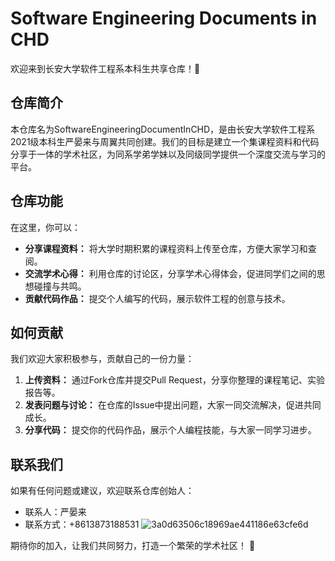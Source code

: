 # Software Engineering Documents in CHD

欢迎来到长安大学软件工程系本科生共享仓库！🚀

## 仓库简介

本仓库名为SoftwareEngineeringDocumentInCHD，是由长安大学软件工程系2021级本科生严晏来与周翼共同创建。我们的目标是建立一个集课程资料和代码分享于一体的学术社区，为同系学弟学妹以及同级同学提供一个深度交流与学习的平台。

## 仓库功能

在这里，你可以：

- **分享课程资料：** 将大学时期积累的课程资料上传至仓库，方便大家学习和查阅。
- **交流学术心得：** 利用仓库的讨论区，分享学术心得体会，促进同学们之间的思想碰撞与共鸣。
- **贡献代码作品：** 提交个人编写的代码，展示软件工程的创意与技术。

## 如何贡献

我们欢迎大家积极参与，贡献自己的一份力量：

1. **上传资料：** 通过Fork仓库并提交Pull Request，分享你整理的课程笔记、实验报告等。
2. **发表问题与讨论：** 在仓库的Issue中提出问题，大家一同交流解决，促进共同成长。
3. **分享代码：** 提交你的代码作品，展示个人编程技能，与大家一同学习进步。

## 联系我们

如果有任何问题或建议，欢迎联系仓库创始人：

- 联系人：严晏来
- 联系方式：+8613873188531
![3a0d63506c18969ae441186e63cfe6d](https://github.com/CHD-SOFTWARE-ENGINEERING-HOME/SoftwareEngineeringDocumentInCHD/assets/110188868/e4138d50-f5ea-4c64-9771-7ef20b626850)

期待你的加入，让我们共同努力，打造一个繁荣的学术社区！ 🌟
